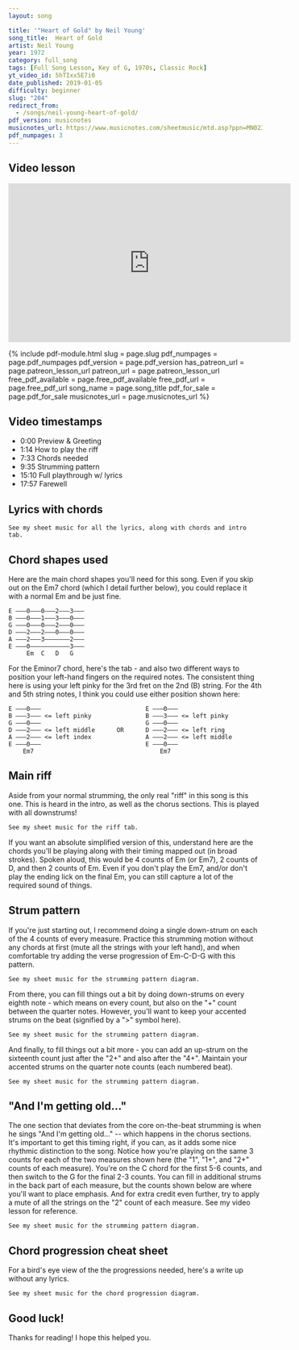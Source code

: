 ```yaml
---
layout: song

title: '"Heart of Gold" by Neil Young'
song_title:  Heart of Gold
artist: Neil Young
year: 1972
category: full_song
tags: [Full Song Lesson, Key of G, 1970s, Classic Rock]
yt_video_id: 5hTIxx5E7i0
date_published: 2019-01-05
difficulty: beginner
slug: "204"
redirect_from:
  - /songs/neil-young-heart-of-gold/
pdf_version: musicnotes
musicnotes_url: https://www.musicnotes.com/sheetmusic/mtd.asp?ppn=MN0235882
pdf_numpages: 3
---
```


## Video lesson

<iframe width="560" height="315" src="https://www.youtube.com/embed/5hTIxx5E7i0?showinfo=0" frameborder="0" allowfullscreen></iframe>

{% include pdf-module.html slug = page.slug pdf_numpages = page.pdf_numpages pdf_version = page.pdf_version has_patreon_url = page.patreon_lesson_url patreon_url = page.patreon_lesson_url free_pdf_available = page.free_pdf_available free_pdf_url = page.free_pdf_url song_name = page.song_title pdf_for_sale = page.pdf_for_sale musicnotes_url = page.musicnotes_url %}

## Video timestamps

- 0:00 Preview & Greeting
- 1:14 How to play the riff
- 7:33 Chords needed
- 9:35 Strumming pattern
- 15:10 Full playthrough w/ lyrics
- 17:57 Farewell


## Lyrics with chords

    See my sheet music for all the lyrics, along with chords and intro tab.

<!-- (~85 BPM)

INTRO
    E ––––––––––0–––0–––0–––0–––0–––0–––2–––––––2–––0––––––––––––––––––|–––––
    B ––––––––––3–––3–––3–––3–––3–––3–––3–––––––3–––0––––––––––––––––––|–––––
    G ––––––––––0–––0–––0–––0–––0–––0–––2–––––––2–––0––––––––––––––––––|–––––
    D ––––––––––2–––2–––2–––2–––2–––2–––0–––––––0–––2–––––––––––0–––2––|–––––
    A ––––––––––2–––2–––2–––2–––2–––2–––––––––––––––2–––––––0h2––––––––|–––––
    E ––0–––––––0–––0–––0–––0–––0–––0–––––––––––––––0––––––––––––––––––|––0––
        Em7                             D           Em
        1   +   2   +   3   +   4   +   1   +   2   +   3   +   4   +     1

    And then play:    Em   C   D   G   x3 (with harmonica)
      Followed by:    Em7  /   D   Em  x1 (with riff)

VERSE
    Em           C     D            G   
    ...I want to live...  I want to give
    Em             C           D             G
    ...I've been a miner for a heart of gold
    Em              C           D         G
    ...It's these expressions.... I never give

CHORUS
        Em                              G        
        ...That keep me searching for a heart of gold
        C                        C  G
        ...And I'm getting old
        Em                         G
        ...Keep me searching for a heart of gold
        C                        C  G
        ...And I'm getting old

BREAK
    Em   C   D   G   x3 (with harmonica)
    Em7  /   D   Em  x1

VERSE
    Em              C          D               G
    ...I've been to Hollywood...  I've been to Redwood
    Em               C           D            G
    ...I crossed the ocean for a heart of gold
    Em              C         D             G
    ...I've been in my mind...  it's such a fine line

    CHORUS
        Em                               G
        ...That keeps me searching for a heart of gold
        C                        C  G
        ...And I'm getting old
        Em                          G          
        ...Keeps me searching for a heart of gold
        C                        C  G
        ...And I'm getting old

BREAK
    Em   C   D   G   x3 (with harmonica)

CHORUS
        Em7                        D           Em
        ...Keep me searching for a heart of gold
        Em7                              D         Em
        ...You keep me searching and I'm growing old
        Em7                        D           Em
        ...Keep me searching for a heart of gold
        Em                         G                 C        C  G (let ring)
        ...I've been a miner for a heart of gold... ahhh... mmm... -->

## Chord shapes used

Here are the main chord shapes you'll need for this song. Even if you skip out on the Em7 chord (which I detail further below), you could replace it with a normal Em and be just fine.

    E –––0–––0–––2–––3–––
    B –––0–––1–––3–––0–––
    G –––0–––0–––2–––0–––
    D –––2–––2–––0–––0–––
    A –––2–––3–––––––2–––
    E –––0–––––––––––3–––
         Em  C   D   G

For the Eminor7 chord, here's the tab - and also two different ways to position your left-hand fingers on the required notes. The consistent thing here is using your left pinky for the 3rd fret on the 2nd (B) string. For the 4th and 5th string notes, I think you could use either position shown here:

    E –––0–––                             E –––0–––                   
    B –––3––– <= left pinky               B –––3––– <= left pinky         
    G –––0–––                             G –––0–––                
    D –––2––– <= left middle      OR      D –––2––– <= left ring
    A –––2––– <= left index               A –––2––– <= left middle     
    E –––0–––                             E –––0–––                   
        Em7                                   Em7                   

## Main riff

Aside from your normal strumming, the only real "riff" in this song is this one. This is heard in the intro, as well as the chorus sections. This is played with all downstrums!

    See my sheet music for the riff tab.

<!-- E ––––––––––0–––0–––0–––0–––0–––0–––2–––––––2–––0––––––––––––––––––|–––––
B ––––––––––3–––3–––3–––3–––3–––3–––3–––––––3–––0––––––––––––––––––|–––––
G ––––––––––0–––0–––0–––0–––0–––0–––2–––––––2–––0––––––––––––––––––|–––––
D ––––––––––2–––2–––2–––2–––2–––2–––0–––––––0–––2–––––––––––0–––2––|–––––
A ––––––––––2–––2–––2–––2–––2–––2–––––––––––––––2–––––––0h2––––––––|–––––
E ––0–––––––0–––0–––0–––0–––0–––0–––––––––––––––0––––––––––––––––––|––0––
    Em7                             D           Em
    1   +   2   +   3   +   4   +   1   +   2   +   3   +   4   +     1 -->

If you want an absolute simplified version of this, understand here are the chords you'll be playing along with their timing mapped out (in broad strokes). Spoken aloud, this would be 4 counts of Em (or Em7), 2 counts of D, and then 2 counts of Em. Even if you don't play the Em7, and/or don't play the ending lick on the final Em, you can still capture a lot of the required sound of things.

<!-- Em      /       /       /       D       /       Em      /
1   +   2   +   3   +   4   +   1   +   2   +   3   +   4   + -->

## Strum pattern

If you're just starting out, I recommend doing a single down-strum on each of the 4 counts of every measure. Practice this strumming motion without any chords at first (mute all the strings with your left hand), and when comfortable try adding the verse progression of Em-C-D-G with this pattern.

    See my sheet music for the strumming pattern diagram.

<!-- 1   +   2   +   3   +   4   +             D = downstrum
D       D       D       D    -->

From there, you can fill things out a bit by doing down-strums on every eighth note - which means on every count, but also on the "+" count between the quarter notes. However, you'll want to keep your accented strums on the beat (signified by a ">" symbol here).

    See my sheet music for the strumming pattern diagram.

<!-- 1   +   2   +   3   +   4   +             D = downstrum
D   D   D   D   D   D   D   D             > = accented strum
>       >       >       >   -->

And finally, to fill things out a bit more - you can add an up-strum on the sixteenth count just after the "2+" and also after the "4+". Maintain your accented strums on the quarter note counts (each numbered beat).

    See my sheet music for the strumming pattern diagram.

<!-- 1 e + a 2 e + a 3 e + a 4 e + a           D = downstrum
D   D   D   D U D   D   D   D U           U = upstrum
>       >       >       >                 > = accented strum -->

## "And I'm getting old..."

The one section that deviates from the core on-the-beat strumming is when he sings "And I'm getting old..." -- which happens in the chorus sections. It's important to get this timing right, if you can, as it adds some nice rhythmic distinction to the song. Notice how you're playing on the same 3 counts for each of the two measures shown here (the "1", "1+", and "2+" counts of each measure). You're on the C chord for the first 5-6 counts, and then switch to the G for the final 2-3 counts. You can fill in additional strums in the back part of each measure, but the counts shown below are where you'll want to place emphasis. And for extra credit even further, try to apply a mute of all the strings on the "2" count of each measure. See my video lesson for reference.

    See my sheet music for the strumming pattern diagram.

<!-- "And I'm getting old..."
C   /       /                   C   /       G
1   +   2   +   3   +   4   +   1   +   2   +   3   +   4   +
v   v       v           v   v ^ v   v       v           v   v ^
>   >       >                   >   >       >                    -->

## Chord progression cheat sheet

For a bird's eye view of the the progressions needed, here's a write up without any lyrics.

    See my sheet music for the chord progression diagram.

<!-- INTRO
Em7 . . . D . Em .    x2, with riff
Em  . C . D . G  .    x3, with harmonica
Em7 . . . D . Em .    x1, with riff

VERSE
Em  . C . D . G  .    x3

CHORUS
Em . . . G . . . C . . . C . G .  x2 -->

## Good luck!

Thanks for reading! I hope this helped you.
